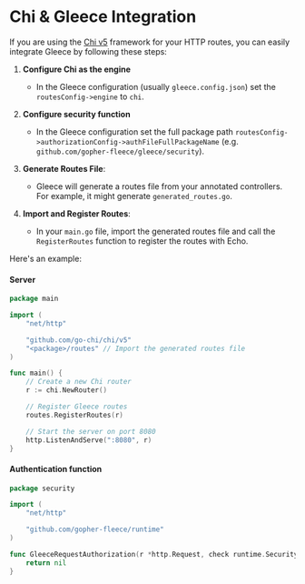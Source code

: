 # Chi & Gleece Integration
If you are using the [Chi v5](https://github.com/go-chi/chi) framework for your HTTP routes, you can easily integrate Gleece by following these steps:

1. **Configure Chi as the engine**
   - In the Gleece configuration (usually `gleece.config.json`) set the `routesConfig->engine` to `chi`.

2. **Configure security function**
   - In the Gleece configuration set the full package path `routesConfig->authorizationConfig->authFileFullPackageName` (e.g. `github.com/gopher-fleece/gleece/security`).

3. **Generate Routes File**:  
   - Gleece will generate a routes file from your annotated controllers. For example, it might generate `generated_routes.go`.

4. **Import and Register Routes**:  
   - In your `main.go` file, import the generated routes file and call the `RegisterRoutes` function to register the routes with Echo.


Here's an example:

#### Server
```go
package main

import (
    "net/http"

    "github.com/go-chi/chi/v5"
    "<package>/routes" // Import the generated routes file
)

func main() {
    // Create a new Chi router
    r := chi.NewRouter()

    // Register Gleece routes
    routes.RegisterRoutes(r)

    // Start the server on port 8080
    http.ListenAndServe(":8080", r)
}
```

#### Authentication function
```go
package security

import (
	"net/http"

	"github.com/gopher-fleece/runtime"
)

func GleeceRequestAuthorization(r *http.Request, check runtime.SecurityCheck) *runtime.SecurityError {
	return nil
}
```